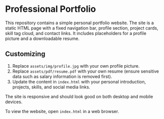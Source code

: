 # Professional Portfolio

This repository contains a simple personal portfolio website. The site is a static HTML page with a fixed navigation bar, profile section, project cards, skill tag cloud, and contact links. It includes placeholders for a profile picture and a downloadable resume.

## Customizing

1. Replace `assets/img/profile.jpg` with your own profile picture.
2. Replace `assets/pdf/resume.pdf` with your own resume (ensure sensitive data such as salary information is removed first).
3. Update the content in `index.html` with your personal introduction, projects, skills, and social media links.

The site is responsive and should look good on both desktop and mobile devices.

To view the website, open `index.html` in a web browser.
